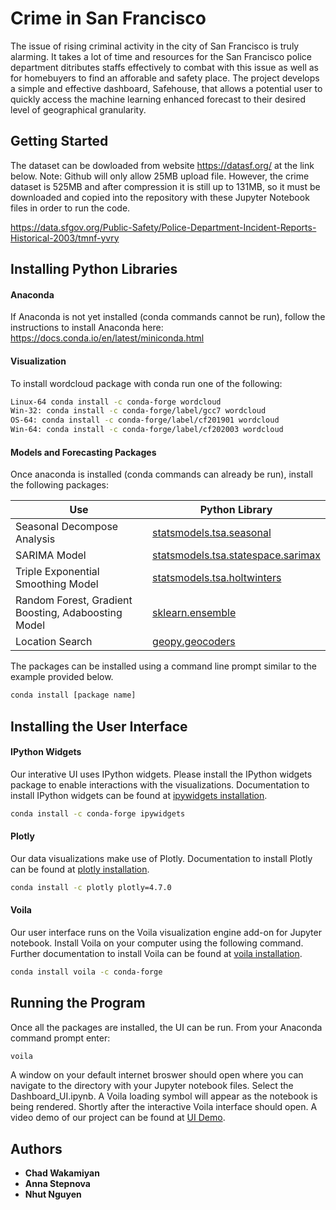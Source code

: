 # Crime in San Francisco

The issue of rising criminal activity in the city of San Francisco is truly alarming. It takes a lot of time and resources for the San Francisco police department ditributes staffs effectively to combat with this issue as well as for homebuyers to find an afforable and safety place. The project develops a simple and effective dashboard, Safehouse, that allows a potential user to quickly access the machine learning enhanced forecast to their desired level of geographical granularity.

## Getting Started

The dataset can be dowloaded from website https://datasf.org/ at the link below. Note: Github will only allow 25MB upload file. However, the crime dataset is 525MB and after compression it is still up to 131MB, so it must be downloaded and copied into the repository with these Jupyter Notebook files in order to run the code. 

https://data.sfgov.org/Public-Safety/Police-Department-Incident-Reports-Historical-2003/tmnf-yvry

## Installing Python Libraries
#### Anaconda
If Anaconda is not yet installed (conda commands cannot be run), follow the instructions to install Anaconda here: https://docs.conda.io/en/latest/miniconda.html

#### Visualization
To install wordcloud package with conda run one of the following:
```sh
Linux-64 conda install -c conda-forge wordcloud
Win-32: conda install -c conda-forge/label/gcc7 wordcloud
OS-64: conda install -c conda-forge/label/cf201901 wordcloud
Win-64: conda install -c conda-forge/label/cf202003 wordcloud
```
#### Models and Forecasting Packages
Once anaconda is installed (conda commands can already be run), install the following packages:


| Use | Python Library |
| ------ | ------ |
| Seasonal Decompose Analysis | [statsmodels.tsa.seasonal] |
| SARIMA Model | [statsmodels.tsa.statespace.sarimax] |
| Triple Exponential Smoothing Model | [statsmodels.tsa.holtwinters] |
|  Random Forest, Gradient Boosting, Adaboosting Model | [sklearn.ensemble] |
|  Location Search | [geopy.geocoders] |

The packages can  be installed using a command line prompt similar to the example provided below.
```sh
conda install [package name]
```

## Installing the User Interface
#### IPython Widgets
Our interative UI uses IPython widgets. Please install the IPython widgets package to enable interactions with the visualizations. Documentation to install IPython widgets can be found at [ipywidgets installation].

```sh
conda install -c conda-forge ipywidgets
```

#### Plotly
Our data visualizations make use of Plotly. Documentation to install Plotly can be found at [plotly installation].
```sh
conda install -c plotly plotly=4.7.0
```

#### Voila
Our user interface runs on the Voila visualization engine add-on for Jupyter notebook. Install Voila on your computer using the following command. Further documentation to install Voila can be found at [voila installation].
```sh
conda install voila -c conda-forge
```

## Running the Program
Once all the packages are installed, the UI can be run. From your Anaconda command prompt enter:
```sh
voila
```
A window on your default internet broswer should open where you can navigate to the directory with your Jupyter notebook files. Select the Dashboard_UI.ipynb. A Voila loading symbol will appear as the notebook is being rendered. Shortly after the interactive Voila interface should open. A video demo of our project can be found at [UI Demo].

[ipywidgets installation]: <https://ipywidgets.readthedocs.io/en/latest/user_install.html>
[plotly installation]: <https://plotly.com/python/getting-started/?utm_source=mailchimp-jan-2015&utm_medium=email&utm_campaign=generalemail-jan2015&utm_term=bubble-chart>
[voila installation]: <https://blog.jupyter.org/and-voil%C3%A0-f6a2c08a4a93>
[statsmodels.tsa.seasonal]: <https://www.statsmodels.org/stable/generated/statsmodels.tsa.seasonal.seasonal_decompose.html>
[statsmodels.tsa.statespace.sarimax]: <https://www.statsmodels.org/dev/generated/statsmodels.tsa.statespace.sarimax.SARIMAX.html>
[statsmodels.tsa.holtwinters]: <https://www.statsmodels.org/stable/generated/statsmodels.tsa.holtwinters.ExponentialSmoothing.html>
[sklearn.ensemble]: <https://scikit-learn.org/stable/modules/ensemble.html>
[geopy.geocoders]: <https://geopy.readthedocs.io/en/stable/>
[UI Demo]: <https://www.youtube.com/watch?v=i-V_IjnNgLA>

## Authors
* **Chad Wakamiyan**
* **Anna Stepnova**
* **Nhut Nguyen**
